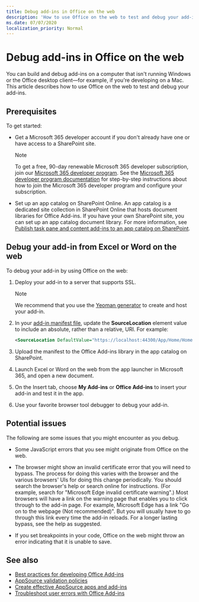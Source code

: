 ```yaml
---
title: Debug add-ins in Office on the web
description: 'How to use Office on the web to test and debug your add-ins.'
ms.date: 07/07/2020
localization_priority: Normal
---
```


# Debug add-ins in Office on the web

You can build and debug add-ins on a computer that isn't running Windows or the Office desktop client&mdash;for example, if you're developing on a Mac. This article describes how to use Office on the web to test and debug your add-ins. 

## Prerequisites

To get started:

- Get a Microsoft 365 developer account if you don't already have one or have access to a SharePoint site.

  > [!NOTE]
  > To get a free, 90-day renewable Microsoft 365 developer subscription, join our [Microsoft 365 developer program](https://developer.microsoft.com/office/dev-program). 
  > See the [Microsoft 365 developer program documentation](/office/developer-program/office-365-developer-program) for step-by-step instructions about how to join the Microsoft 365 developer program and configure your subscription.

- Set up an app catalog on SharePoint Online. An app catalog is a dedicated site collection in SharePoint Online that hosts document libraries for Office Add-ins. If you have your own SharePoint site, you can set up an app catalog document library. For more information, see [Publish task pane and content add-ins to an app catalog on SharePoint](../publish/publish-task-pane-and-content-add-ins-to-an-add-in-catalog.md).


## Debug your add-in from Excel or Word on the web

To debug your add-in by using Office on the web:

1. Deploy your add-in to a server that supports SSL.

    > [!NOTE]
    > We recommend that you use the [Yeoman generator](https://github.com/OfficeDev/generator-office) to create and host your add-in.

2. In your [add-in manifest file](../develop/add-in-manifests.md), update the **SourceLocation** element value to include an absolute, rather than a relative, URI. For example:

    ```xml
    <SourceLocation DefaultValue="https://localhost:44300/App/Home/Home.html" />
    ```

3. Upload the manifest to the Office Add-ins library in the app catalog on SharePoint.

4. Launch Excel or Word on the web from the app launcher in Microsoft 365, and open a new document.

5. On the Insert tab, choose **My Add-ins** or **Office Add-ins** to insert your add-in and test it in the app.

6. Use your favorite browser tool debugger to debug your add-in.

## Potential issues

The following are some issues that you might encounter as you debug.

- Some JavaScript errors that you see might originate from Office on the web.

- The browser might show an invalid certificate error that you will need to bypass. The process for doing this varies with the browser and the various browsers' UIs for doing this change periodically. You should search the browser's help or search online for instructions. (For example, search for "Microsoft Edge invalid certificate warning".) Most browsers will have a link on the warning page that enables you to click through to the add-in page. For example, Microsoft Edge has a link "Go on to the webpage (Not recommended)". But you will usually have to go through this link every time the add-in reloads. For a longer lasting bypass, see the help as suggested.

- If you set breakpoints in your code, Office on the web might throw an error indicating that it is unable to save.

## See also

- [Best practices for developing Office Add-ins](../concepts/add-in-development-best-practices.md)
- [AppSource validation policies](/legal/marketplace/certification-policies)  
- [Create effective AppSource apps and add-ins](/office/dev/store/create-effective-office-store-listings)  
- [Troubleshoot user errors with Office Add-ins](testing-and-troubleshooting.md)

